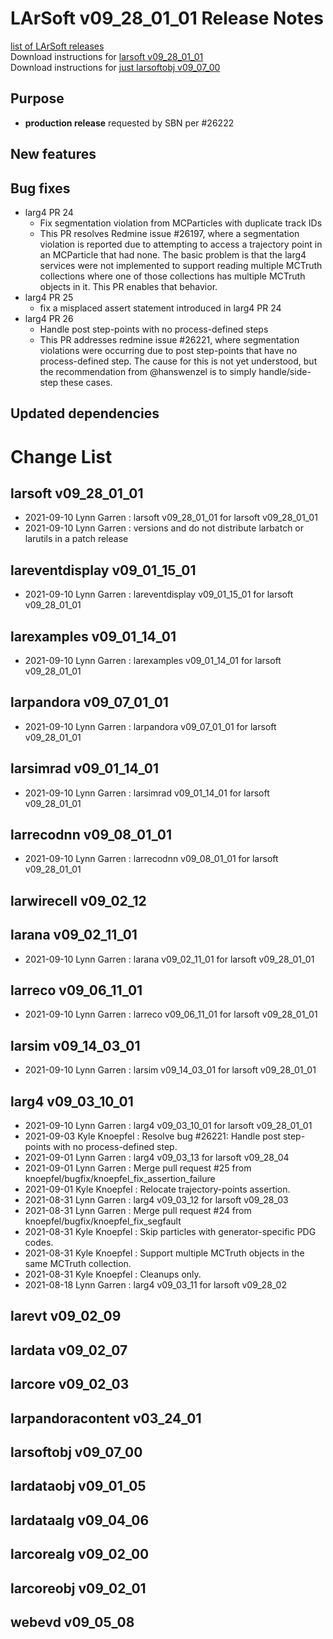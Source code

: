 # LArSoft v09_28_01_01 Release Notes



[list of LArSoft releases](LArSoft_release_list)  
Download instructions for [larsoft v09_28_01_01](https://scisoft.fnal.gov/scisoft/bundles/larsoft/v09_28_01_01/larsoft-v09_28_01_01.html)  
Download instructions for [just larsoftobj v09_07_00](https://scisoft.fnal.gov/scisoft/bundles/larsoftobj/v09_07_00/larsoftobj-v09_07_00.html)

## Purpose

-   **production release** requested by SBN per \#26222

## New features

## Bug fixes

-   larg4 PR 24
    -   Fix segmentation violation from MCParticles with duplicate track IDs
    -   This PR resolves Redmine issue \#26197, where a segmentation violation is reported due to attempting to access a trajectory point in an MCParticle that had none. The basic problem is that the larg4 services were not implemented to support reading multiple MCTruth collections where one of those collections has multiple MCTruth objects in it. This PR enables that behavior.
-   larg4 PR 25
    -   fix a misplaced assert statement introduced in larg4 PR 24
-   larg4 PR 26
    -   Handle post step-points with no process-defined steps
    -   This PR addresses redmine issue \#26221, where segmentation violations were occurring due to post step-points that have no process-defined step. The cause for this is not yet understood, but the recommendation from @hanswenzel is to simply handle/side-step these cases.

## Updated dependencies

# Change List

## larsoft v09_28_01_01

-   2021-09-10 Lynn Garren : larsoft v09_28_01_01 for larsoft v09_28_01_01
-   2021-09-10 Lynn Garren : versions and do not distribute larbatch or larutils in a patch release

## lareventdisplay v09_01_15_01

-   2021-09-10 Lynn Garren : lareventdisplay v09_01_15_01 for larsoft v09_28_01_01

## larexamples v09_01_14_01

-   2021-09-10 Lynn Garren : larexamples v09_01_14_01 for larsoft v09_28_01_01

## larpandora v09_07_01_01

-   2021-09-10 Lynn Garren : larpandora v09_07_01_01 for larsoft v09_28_01_01

## larsimrad v09_01_14_01

-   2021-09-10 Lynn Garren : larsimrad v09_01_14_01 for larsoft v09_28_01_01

## larrecodnn v09_08_01_01

-   2021-09-10 Lynn Garren : larrecodnn v09_08_01_01 for larsoft v09_28_01_01

## larwirecell v09_02_12

## larana v09_02_11_01

-   2021-09-10 Lynn Garren : larana v09_02_11_01 for larsoft v09_28_01_01

## larreco v09_06_11_01

-   2021-09-10 Lynn Garren : larreco v09_06_11_01 for larsoft v09_28_01_01

## larsim v09_14_03_01

-   2021-09-10 Lynn Garren : larsim v09_14_03_01 for larsoft v09_28_01_01

## larg4 v09_03_10_01

-   2021-09-10 Lynn Garren : larg4 v09_03_10_01 for larsoft v09_28_01_01
-   2021-09-03 Kyle Knoepfel : Resolve bug \#26221: Handle post step-points with no process-defined step.
-   2021-09-01 Lynn Garren : larg4 v09_03_13 for larsoft v09_28_04
-   2021-09-01 Lynn Garren : Merge pull request \#25 from knoepfel/bugfix/knoepfel_fix_assertion_failure
-   2021-09-01 Kyle Knoepfel : Relocate trajectory-points assertion.
-   2021-08-31 Lynn Garren : larg4 v09_03_12 for larsoft v09_28_03
-   2021-08-31 Lynn Garren : Merge pull request \#24 from knoepfel/bugfix/knoepfel_fix_segfault
-   2021-08-31 Kyle Knoepfel : Skip particles with generator-specific PDG codes.
-   2021-08-31 Kyle Knoepfel : Support multiple MCTruth objects in the same MCTruth collection.
-   2021-08-31 Kyle Knoepfel : Cleanups only.
-   2021-08-18 Lynn Garren : larg4 v09_03_11 for larsoft v09_28_02

## larevt v09_02_09

## lardata v09_02_07

## larcore v09_02_03

## larpandoracontent v03_24_01

## larsoftobj v09_07_00

## lardataobj v09_01_05

## lardataalg v09_04_06

## larcorealg v09_02_00

## larcoreobj v09_02_01

## webevd v09_05_08
